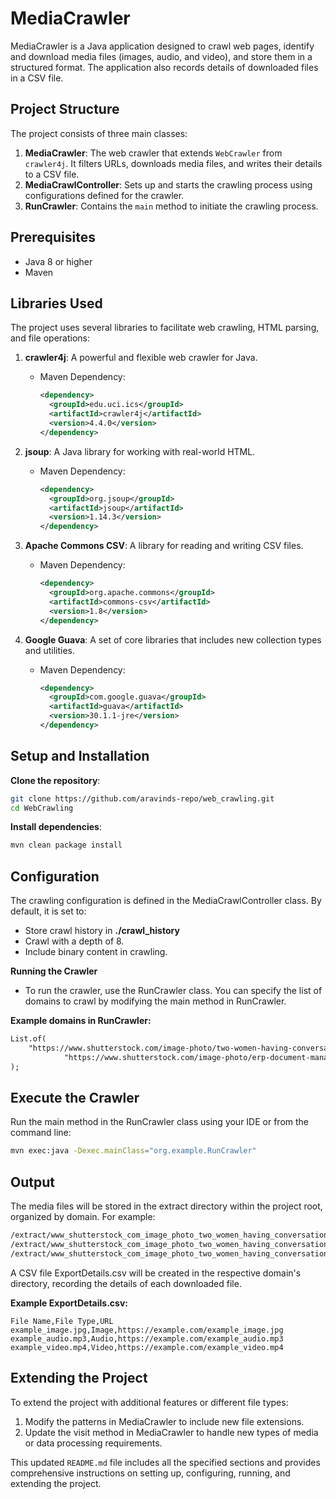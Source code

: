 # MediaCrawler

MediaCrawler is a Java application designed to crawl web pages, identify and download media files (images, audio, and video), and store them in a structured format. The application also records details of downloaded files in a CSV file.

## Project Structure

The project consists of three main classes:

1. **MediaCrawler**: The web crawler that extends `WebCrawler` from `crawler4j`. It filters URLs, downloads media files, and writes their details to a CSV file.
2. **MediaCrawlController**: Sets up and starts the crawling process using configurations defined for the crawler.
3. **RunCrawler**: Contains the `main` method to initiate the crawling process.

## Prerequisites

- Java 8 or higher
- Maven

## Libraries Used

The project uses several libraries to facilitate web crawling, HTML parsing, and file operations:

1. **crawler4j**: A powerful and flexible web crawler for Java.
    - Maven Dependency:
      ```xml
      <dependency>
        <groupId>edu.uci.ics</groupId>
        <artifactId>crawler4j</artifactId>
        <version>4.4.0</version>
      </dependency>
      ```

2. **jsoup**: A Java library for working with real-world HTML.
    - Maven Dependency:
      ```xml
      <dependency>
        <groupId>org.jsoup</groupId>
        <artifactId>jsoup</artifactId>
        <version>1.14.3</version>
      </dependency>
      ```

3. **Apache Commons CSV**: A library for reading and writing CSV files.
    - Maven Dependency:
      ```xml
      <dependency>
        <groupId>org.apache.commons</groupId>
        <artifactId>commons-csv</artifactId>
        <version>1.8</version>
      </dependency>
      ```

4. **Google Guava**: A set of core libraries that includes new collection types and utilities.
    - Maven Dependency:
      ```xml
      <dependency>
        <groupId>com.google.guava</groupId>
        <artifactId>guava</artifactId>
        <version>30.1.1-jre</version>
      </dependency>
      ```

## Setup and Installation
**Clone the repository**:
```sh
git clone https://github.com/aravinds-repo/web_crawling.git
cd WebCrawling
```

**Install dependencies**:
```sh
mvn clean package install
```


## Configuration
The crawling configuration is defined in the MediaCrawlController class. By default, it is set to:

- Store crawl history in **./crawl_history**
- Crawl with a depth of 8.
- Include binary content in crawling. 

**Running the Crawler**
- To run the crawler, use the RunCrawler class. You can specify the list of domains to crawl by modifying the main method in RunCrawler.

**Example domains in RunCrawler:**
```txt
List.of(
    "https://www.shutterstock.com/image-photo/two-women-having-conversation-while-cohosting-2269365599",
            "https://www.shutterstock.com/image-photo/erp-document-management-concept-working-laptop-1970907203"
);
```

## Execute the Crawler
Run the main method in the RunCrawler class using your IDE or from the command line:

```sh
mvn exec:java -Dexec.mainClass="org.example.RunCrawler"
```

## Output
The media files will be stored in the extract directory within the project root, organized by domain. For example:
```bash
/extract/www_shutterstock_com_image_photo_two_women_having_conversation_while_cohosting_2269365599/images
/extract/www_shutterstock_com_image_photo_two_women_having_conversation_while_cohosting_2269365599/audios
/extract/www_shutterstock_com_image_photo_two_women_having_conversation_while_cohosting_2269365599/videos
```

A CSV file ExportDetails.csv will be created in the respective domain's directory, recording the details of each downloaded file.

**Example ExportDetails.csv:**
```arduino
File Name,File Type,URL
example_image.jpg,Image,https://example.com/example_image.jpg
example_audio.mp3,Audio,https://example.com/example_audio.mp3
example_video.mp4,Video,https://example.com/example_video.mp4
```

## Extending the Project
To extend the project with additional features or different file types:

1. Modify the patterns in MediaCrawler to include new file extensions.
2. Update the visit method in MediaCrawler to handle new types of media or data processing requirements.


This updated `README.md` file includes all the specified sections and provides comprehensive instructions on setting up, configuring, running, and extending the project.
